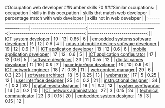 #Occupation web developer
##Number skills 20
###Similar occupations:
| occupation                                                                                      |   skills in this occupation |   skills that match web developer |   percentage match with web developer |   skills not in web developer |
|:------------------------------------------------------------------------------------------------|----------------------------:|----------------------------------:|--------------------------------------:|------------------------------:|
| [ICT system developer](ICT_system_developer.md)                                                 |                          19 |                                13 |                                  0.65 |                             6 |
| [embedded systems software developer](embedded_systems_software_developer.md)                   |                          16 |                                12 |                                  0.6  |                             4 |
| [industrial mobile devices software developer](industrial_mobile_devices_software_developer.md) |                          19 |                                12 |                                  0.6  |                             7 |
| [ICT application developer](ICT_application_developer.md)                                       |                          18 |                                12 |                                  0.6  |                             6 |
| [mobile application developer](mobile_application_developer.md)                                 |                          17 |                                12 |                                  0.6  |                             5 |
| [ICT application configurator](ICT_application_configurator.md)                                 |                          17 |                                12 |                                  0.6  |                             5 |
| [software developer](software_developer.md)                                                     |                          23 |                                11 |                                  0.55 |                            12 |
| [digital games developer](digital_games_developer.md)                                           |                          17 |                                10 |                                  0.5  |                             7 |
| [user interface developer](user_interface_developer.md)                                         |                          16 |                                10 |                                  0.5  |                             6 |
| [ICT network engineer](ICT_network_engineer.md)                                                 |                          18 |                                 7 |                                  0.35 |                            11 |
| [web content manager](web_content_manager.md)                                                   |                          29 |                                 6 |                                  0.3  |                            23 |
| [software architect](software_architect.md)                                                     |                          18 |                                 5 |                                  0.25 |                            13 |
| [webmaster](webmaster.md)                                                                       |                          17 |                                 5 |                                  0.25 |                            12 |
| [user interface designer](user_interface_designer.md)                                           |                          25 |                                 4 |                                  0.2  |                            21 |
| [instructional designer](instructional_designer.md)                                             |                          34 |                                 4 |                                  0.2  |                            30 |
| [digital media designer](digital_media_designer.md)                                             |                          16 |                                 4 |                                  0.2  |                            12 |
| [system configurator](system_configurator.md)                                                   |                          14 |                                 4 |                                  0.2  |                            10 |
| [ICT network administrator](ICT_network_administrator.md)                                       |                          27 |                                 3 |                                  0.15 |                            24 |
| [technical communicator](technical_communicator.md)                                             |                          23 |                                 3 |                                  0.15 |                            20 |
| [embedded system designer](embedded_system_designer.md)                                         |                          15 |                                 3 |                                  0.15 |                            12 |
